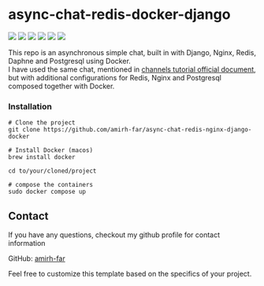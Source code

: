 # async-chat-redis-docker-django

<p>
<img src="https://img.shields.io/badge/Django-092E20?style=for-the-badge&logo=django&logoColor=green"/>
<img src="https://img.shields.io/badge/Docker-2CA5E0?style=for-the-badge&logo=docker&logoColor=white"/>
<img src="https://img.shields.io/badge/Nginx-009639?style=for-the-badge&logo=nginx&logoColor=white"/>
<img src="https://img.shields.io/badge/redis-%23DD0031.svg?&style=for-the-badge&logo=redis&logoColor=white"/>
<img src="https://img.shields.io/badge/PostgreSQL-316192?style=for-the-badge&logo=postgresql&logoColor=white"/>
<img src="https://img.shields.io/badge/daphne-092E20?style=for-the-badge&logo=django&logoColor=green"/> <br>
</p>

This repo is an asynchronous simple chat, built in with Django, Nginx, Redis, Daphne and Postgresql using Docker.<br>
I have used the same chat, mentioned in [channels tutorial official document](https://channels.readthedocs.io/en/latest/tutorial/index.html), but with additional configurations for Redis, Nginx and Postgresql composed together with Docker.


### Installation

```
# Clone the project
git clone https://github.com/amirh-far/async-chat-redis-nginx-django-docker

# Install Docker (macos)
brew install docker

cd to/your/cloned/project

# compose the containers
sudo docker compose up

```

## Contact

If you have any questions, checkout my github profile for contact information

GitHub: [amirh-far](https://github.com/amirh-far)

Feel free to customize this template based on the specifics of your project.
